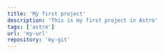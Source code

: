 ```yaml
---
title: 'My first project'
description: 'This is my first project in Astro'
tags: ['astro']
url: 'my-url'
repository: 'my-git'
---
```

